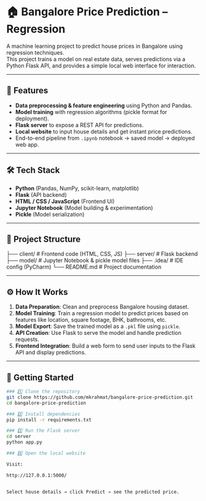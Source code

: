 # 🏠 Bangalore Price Prediction – Regression

A machine learning project to predict house prices in Bangalore using regression techniques.  
This project trains a model on real estate data, serves predictions via a Python Flask API, and provides a simple local web interface for interaction.

---

## 📌 Features
- **Data preprocessing & feature engineering** using Python and Pandas.
- **Model training** with regression algorithms (pickle format for deployment).
- **Flask server** to expose a REST API for predictions.
- **Local website** to input house details and get instant price predictions.
- End-to-end pipeline from `.ipynb` notebook → saved model → deployed web app.

---

## 🛠️ Tech Stack
- **Python** (Pandas, NumPy, scikit-learn, matplotlib)
- **Flask** (API backend)
- **HTML / CSS / JavaScript** (Frontend UI)
- **Jupyter Notebook** (Model building & experimentation)
- **Pickle** (Model serialization)

---

## 📂 Project Structure
├── client/ # Frontend code (HTML, CSS, JS)
├── server/ # Flask backend
├── model/ # Jupyter Notebook & pickle model files
├── .idea/ # IDE config (PyCharm)
└── README.md # Project documentation


---

## ⚙️ How It Works
1. **Data Preparation**: Clean and preprocess Bangalore housing dataset.
2. **Model Training**: Train a regression model to predict prices based on features like location, square footage, BHK, bathrooms, etc.
3. **Model Export**: Save the trained model as a `.pkl` file using `pickle`.
4. **API Creation**: Use Flask to serve the model and handle prediction requests.
5. **Frontend Integration**: Build a web form to send user inputs to the Flask API and display predictions.

---

## 🚀 Getting Started

```bash
### 1️⃣ Clone the repository
git clone https://github.com/mkrahmat/bangalore-price-prediction.git
cd bangalore-price-prediction

### 2️⃣ Install dependencies
pip install -r requirements.txt

### 3️⃣ Run the Flask server
cd server
python app.py

### 4️⃣ Open the local website

Visit:

http://127.0.0.1:5000/


Select house details → click Predict → see the predicted price.

